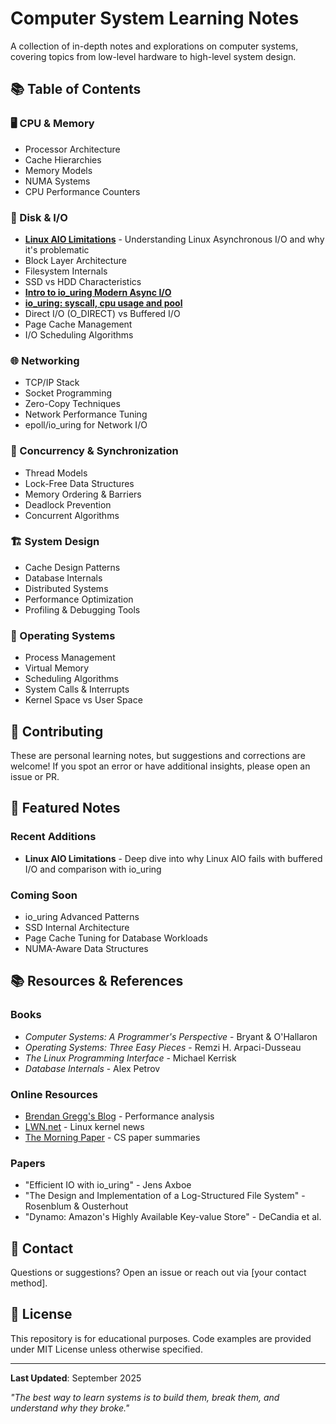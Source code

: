 # Computer System Learning Notes

A collection of in-depth notes and explorations on computer systems, covering topics from low-level hardware to high-level system design.

## 📚 Table of Contents

### 🖥️ CPU & Memory
- Processor Architecture
- Cache Hierarchies
- Memory Models
- NUMA Systems
- CPU Performance Counters

### 💾 Disk & I/O
- **[Linux AIO Limitations](./disk-io/linux-aio-limitations.md)** - Understanding Linux Asynchronous I/O and why it's problematic
- Block Layer Architecture
- Filesystem Internals
- SSD vs HDD Characteristics
- **[Intro to io_uring Modern Async I/O](./disk-io/io_uring_intro.md)**
- **[io_uring: syscall, cpu usage and pool](./disk-io/io_uring_cpu_pool.md)**
- Direct I/O (O_DIRECT) vs Buffered I/O
- Page Cache Management
- I/O Scheduling Algorithms

### 🌐 Networking
- TCP/IP Stack
- Socket Programming
- Zero-Copy Techniques
- Network Performance Tuning
- epoll/io_uring for Network I/O

### 🔄 Concurrency & Synchronization
- Thread Models
- Lock-Free Data Structures
- Memory Ordering & Barriers
- Deadlock Prevention
- Concurrent Algorithms

### 🏗️ System Design
- Cache Design Patterns
- Database Internals
- Distributed Systems
- Performance Optimization
- Profiling & Debugging Tools

### 🔧 Operating Systems
- Process Management
- Virtual Memory
- Scheduling Algorithms
- System Calls & Interrupts
- Kernel Space vs User Space

## 📝 Contributing

These are personal learning notes, but suggestions and corrections are welcome! If you spot an error or have additional insights, please open an issue or PR.

## 🌟 Featured Notes

### Recent Additions
- **Linux AIO Limitations** - Deep dive into why Linux AIO fails with buffered I/O and comparison with io_uring

### Coming Soon
- io_uring Advanced Patterns
- SSD Internal Architecture
- Page Cache Tuning for Database Workloads
- NUMA-Aware Data Structures

## 📚 Resources & References

### Books
- *Computer Systems: A Programmer's Perspective* - Bryant & O'Hallaron
- *Operating Systems: Three Easy Pieces* - Remzi H. Arpaci-Dusseau
- *The Linux Programming Interface* - Michael Kerrisk
- *Database Internals* - Alex Petrov

### Online Resources
- [Brendan Gregg's Blog](https://www.brendangregg.com/) - Performance analysis
- [LWN.net](https://lwn.net/) - Linux kernel news
- [The Morning Paper](https://blog.acolyer.org/) - CS paper summaries

### Papers
- "Efficient IO with io_uring" - Jens Axboe
- "The Design and Implementation of a Log-Structured File System" - Rosenblum & Ousterhout
- "Dynamo: Amazon's Highly Available Key-value Store" - DeCandia et al.

## 📧 Contact

Questions or suggestions? Open an issue or reach out via [your contact method].

## 📄 License

This repository is for educational purposes. Code examples are provided under MIT License unless otherwise specified.

---

**Last Updated**: September 2025

*"The best way to learn systems is to build them, break them, and understand why they broke."*
